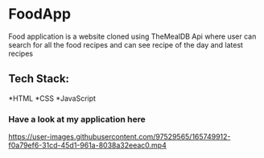 # FoodApp
 
 Food application is a website cloned using TheMealDB Api where user can search for all the food recipes and can see recipe of the day and latest recipes
 
 ## Tech Stack:
 
 *HTML
 *CSS
 *JavaScript

### Have a look at my application here
https://user-images.githubusercontent.com/97529565/165749912-f0a79ef6-31cd-45d1-961a-8038a32eeac0.mp4

